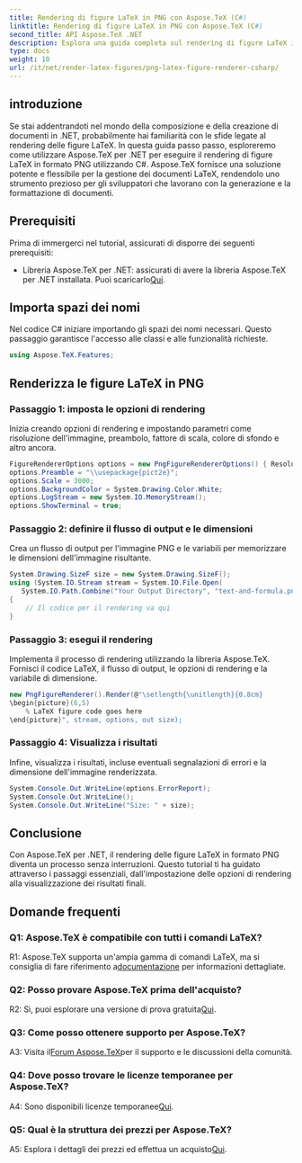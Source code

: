```yaml
---
title: Rendering di figure LaTeX in PNG con Aspose.TeX (C#)
linktitle: Rendering di figure LaTeX in PNG con Aspose.TeX (C#)
second_title: API Aspose.TeX .NET
description: Esplora una guida completa sul rendering di figure LaTeX in PNG utilizzando Aspose.TeX in C#. Impara passo dopo passo con esempi di codice.
type: docs
weight: 10
url: /it/net/render-latex-figures/png-latex-figure-renderer-csharp/
---
```

## introduzione

Se stai addentrandoti nel mondo della composizione e della creazione di documenti in .NET, probabilmente hai familiarità con le sfide legate al rendering delle figure LaTeX. In questa guida passo passo, esploreremo come utilizzare Aspose.TeX per .NET per eseguire il rendering di figure LaTeX in formato PNG utilizzando C#. Aspose.TeX fornisce una soluzione potente e flessibile per la gestione dei documenti LaTeX, rendendolo uno strumento prezioso per gli sviluppatori che lavorano con la generazione e la formattazione di documenti.

## Prerequisiti

Prima di immergerci nel tutorial, assicurati di disporre dei seguenti prerequisiti:

-  Libreria Aspose.TeX per .NET: assicurati di avere la libreria Aspose.TeX per .NET installata. Puoi scaricarlo[Qui](https://releases.aspose.com/tex/net/).

## Importa spazi dei nomi

Nel codice C# iniziare importando gli spazi dei nomi necessari. Questo passaggio garantisce l'accesso alle classi e alle funzionalità richieste.

```csharp
using Aspose.TeX.Features;
```

## Renderizza le figure LaTeX in PNG

### Passaggio 1: imposta le opzioni di rendering

Inizia creando opzioni di rendering e impostando parametri come risoluzione dell'immagine, preambolo, fattore di scala, colore di sfondo e altro ancora.

```csharp
FigureRendererOptions options = new PngFigureRendererOptions() { Resolution = 150 };
options.Preamble = "\\usepackage{pict2e}";
options.Scale = 3000;
options.BackgroundColor = System.Drawing.Color.White;
options.LogStream = new System.IO.MemoryStream();
options.ShowTerminal = true;
```

### Passaggio 2: definire il flusso di output e le dimensioni

Crea un flusso di output per l'immagine PNG e le variabili per memorizzare le dimensioni dell'immagine risultante.

```csharp
System.Drawing.SizeF size = new System.Drawing.SizeF();
using (System.IO.Stream stream = System.IO.File.Open(
   System.IO.Path.Combine("Your Output Directory", "text-and-formula.png"), System.IO.FileMode.Create))
{
    // Il codice per il rendering va qui
}
```

### Passaggio 3: esegui il rendering

Implementa il processo di rendering utilizzando la libreria Aspose.TeX. Fornisci il codice LaTeX, il flusso di output, le opzioni di rendering e la variabile di dimensione.

```csharp
new PngFigureRenderer().Render(@"\setlength{\unitlength}{0.8cm}
\begin{picture}(6,5)
    % LaTeX figure code goes here
\end{picture}", stream, options, out size);
```

### Passaggio 4: Visualizza i risultati

Infine, visualizza i risultati, incluse eventuali segnalazioni di errori e la dimensione dell'immagine renderizzata.

```csharp
System.Console.Out.WriteLine(options.ErrorReport);
System.Console.Out.WriteLine();
System.Console.Out.WriteLine("Size: " + size);
```

## Conclusione

Con Aspose.TeX per .NET, il rendering delle figure LaTeX in formato PNG diventa un processo senza interruzioni. Questo tutorial ti ha guidato attraverso i passaggi essenziali, dall'impostazione delle opzioni di rendering alla visualizzazione dei risultati finali.

## Domande frequenti

### Q1: Aspose.TeX è compatibile con tutti i comandi LaTeX?

 R1: Aspose.TeX supporta un'ampia gamma di comandi LaTeX, ma si consiglia di fare riferimento a[documentazione](https://reference.aspose.com/tex/net/) per informazioni dettagliate.

### Q2: Posso provare Aspose.TeX prima dell'acquisto?

 R2: Sì, puoi esplorare una versione di prova gratuita[Qui](https://releases.aspose.com/).

### Q3: Come posso ottenere supporto per Aspose.TeX?

 A3: Visita il[Forum Aspose.TeX](https://forum.aspose.com/c/tex/47)per il supporto e le discussioni della comunità.

### Q4: Dove posso trovare le licenze temporanee per Aspose.TeX?

 A4: Sono disponibili licenze temporanee[Qui](https://purchase.aspose.com/temporary-license/).

### Q5: Qual è la struttura dei prezzi per Aspose.TeX?

A5: Esplora i dettagli dei prezzi ed effettua un acquisto[Qui](https://purchase.aspose.com/buy).